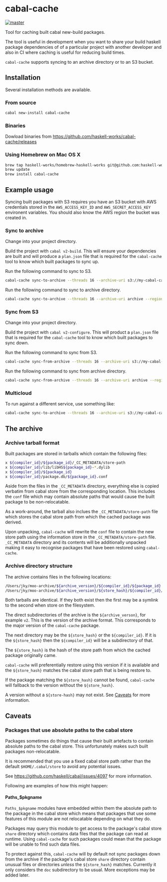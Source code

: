 # cabal-cache
[![master](https://circleci.com/gh/haskell-works/cabal-cache/tree/master.svg?style=svg)](https://circleci.com/gh/haskell-works/cabal-cache/tree/master)

Tool for caching built cabal new-build packages.

The tool is useful in development when you want to share your build haskell package dependencies of
of a particular project with another developer and also in CI where caching is useful for reducing
build times.

`cabal-cache` supports syncing to an archive directory or to an S3 bucket.

## Installation

Several installation methods are available.

### From source

```bash
cabal new-install cabal-cache
```

### Binaries

Dowload binaries from https://github.com/haskell-works/cabal-cache/releases

### Using Homebrew on Mac OS X

```bash
brew tap haskell-works/homebrew-haskell-works git@github.com:haskell-works/homebrew-haskell-works.git
brew update
brew install cabal-cache
```

## Example usage

Syncing built packages with S3 requires you have an S3 bucket with AWS
credentials stored in the `AWS_ACCESS_KEY_ID` and `AWS_SECRET_ACCESS_KEY` environent variables.
You should also know the AWS region the bucket was created in.

### Sync to archive

Change into your project directory.

Build the project with `cabal v2-build`.  This will ensure your dependencies are built and
will produce a `plan.json` file that is required for the `cabal-cache` tool to know which built
packages to sync up.

Run the following command to sync to S3.

```bash
cabal-cache sync-to-archive --threads 16 --archive-uri s3://my-cabal-cache-bucket/archive --region Sydney
```

Run the following command to sync to archive directory.

```bash
cabal-cache sync-to-archive --threads 16 --archive-uri archive --region Sydney
```

### Sync from S3

Change into your project directory.

Build the project with `cabal v2-configure`.  This will product a `plan.json` file that is required
for the `cabal-cache` tool to know which built packages to sync down.

Run the following command to sync from S3.

```bash
cabal-cache sync-from-archive --threads 16 --archive-uri s3://my-cabal-cache-bucket/archive --region Sydney
```

Run the following command to sync from archive directory.

```bash
cabal-cache sync-from-archive --threads 16 --archive-uri archive --region Sydney
```

### Multicloud

To run against a different service, use something like:

```bash
cabal-cache sync-to-archive --threads 16 --archive-uri s3://my-cabal-cache-bucket/archive --host-name-override=s3.us-west.some-service.com --host-port-override=443 --host-ssl-override=True
```

## The archive

### Archive tarball format

Built packages are stored in tarballs which contain the following files:

```bash
x ${compiler_id}/${package_id}/_CC_METADATA/store-path
x ${compiler_id}/lib/libHS${package_id}-*.dylib
x ${compiler_id}/${package_id}
x ${compiler_id}/package.db/${package_id}.conf
```

Aside from the files in the `_CC_METADATA` directory, everything else is copied verbatim from cabal
store from the corresponding location.  This includes the `conf` file which may contain absolute paths
that would cause the built package to be non-relocatable.

As a work-around, the tarball also inclues the `_CC_METADATA/store-path`
file which stores the cabal store path from which the cached package was derived.

Upon unpacking, `cabal-cache` will rewrite the `conf` file to contain the new store path using the
information store in the `_CC_METADATA/store-path` file.  `_CC_METADATA` directory and its contents
will be additionally unpacked making it easy to recognise packages that have been restored using
`cabal-cache`.

### Archive directory structure

The archive contains files in the following locations:

```bash
/Users/jky/moo-archive/${archive_version}/${compiler_id}/${package_id}.tar.gz
/Users/jky/moo-archive/${archive_version}/${store_hash}/${compiler_id}/${package_id}.tar.gz
```

Both tarballs are identical.  If they both exist then the first may be a symlink to the second
when store on the filesystem.

The direct subdirectories of the archive is the `${archive_verson}`, for example `v2`.  This is the
version of the archive format.  This corresponds to the major version of the `cabal-cache` package.

The next directory may be the `${store_hash}` or the `${compiler_id}`.  If it is the `${store_hash}`
then the `${compiler_id}` will be a subdirectory of that.

The `${store_hash}` is the hash of the store path from which the cached package originally came.

`cabal-cache` will preferentially restore using this version if it is available and the `${store_hash}`
matches the cabal store path that is being restore to.

If the package matching the `${store_hash}` cannot be found, `cabal-cache` will fallback to the version
without the `${store_hash}`.

A version without a `${store-hash}` may not exist.  See [Caveats](#caveats) for more information.

## Caveats

### Packages that use absolute paths to the cabal store

Packages sometimes do things that cause their built artefacts to contain absolute paths to the cabal
store.  This unfortunately makes such built packages non-relocatable.

It is recommended that you use a fixed cabal store path rather than the default `$HOME/.cabal/store`
to avoid any potential issues.

See https://github.com/haskell/cabal/issues/4097 for more information.

Following are examples of how this might happen:

#### Paths_$pkgname

`Paths_$pkgname` modules have embedded within them the absolute path to the package in the cabal store
which means that packages that use some features of this module are not relocatable depending on what
they do.

Packages may query this module to get access to the package's cabal store `share` directory which
contains data files that the package can read at runtime.  Using `cabal-cache` for such packages
could mean that the package will be unable to find such data files.

To protect against this, `cabal-cache` will by default not sync packages down from the archive
if the package's cabal store `share` directory contain unusual files or directories _unless_ the
`${store_hash}` matches.  Currently it only considers the `doc` subdirectory to be usual.  More
exceptions may be added later.


